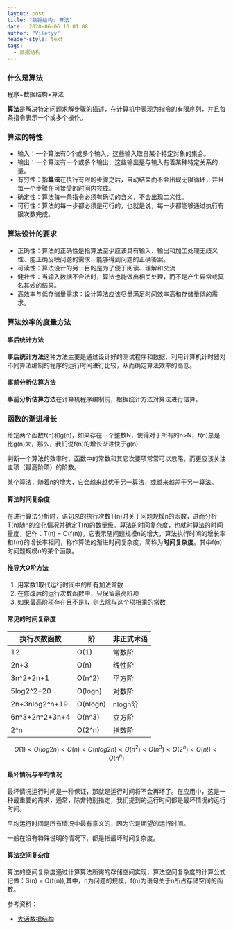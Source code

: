 ```yaml
---
layout: post
title: "数据结构: 算法"
date:  2020-06-06 10:01:08
author: "Viletyy"
header-style: text
tags:
  - 数据结构
---
```

### 什么是算法
程序=数据结构+算法

**算法**是解决特定问题求解步骤的描述，在计算机中表现为指令的有限序列，并且每条指令表示一个或多个操作。

### 算法的特性

* 输入：一个算法有0个或多个输入，这些输入取自某个特定对象的集合。
* 输出：一个算法有一个或多个输出，这些输出是与输入有着某种特定关系的量。
* 有穷性：指**算法**在执行有限的步骤之后，自动结束而不会出现无限循环，并且每一个步骤在可接受的时间内完成。
* 确定性：算法每一条指令必须有确切的含义，不会出现二义性。
* 可行性：算法的每一步都必须是可行的，也就是说，每一步都能够通过执行有限次数完成。


### 算法设计的要求

* 正确性：算法的正确性是指算法至少应该具有输入、输出和加工处理无歧义性、能正确反映问题的需求、能够得到问题的正确答案。
* 可读性：算法设计的另一目的是为了便于阅读、理解和交流
* 健壮性：当输入数据不合法时，算法也能做出相关处理，而不是产生异常或莫名其妙的结果。
* 高效率与低存储量需求：设计算法应该尽量满足时间效率高和存储量低的需求。

### 算法效率的度量方法
#### 事后统计方法
**事后统计方法**这种方法主要是通过设计好的测试程序和数据，利用计算机计时器对不同算法编制的程序的运行时间进行比较，从而确定算法效率的高低。

#### 事前分析估算方法
**事前分析估算方法**在计算机程序编制前，根据统计方法对算法进行估算。

### 函数的渐进增长
给定两个函数f(n)和g(n)，如果存在一个整数N，使得对于所有的n>N，f(n)总是比g(n)大，那么，我们说f(n)的增长渐进快于g(n)

判断一个算法的效率时，函数中的常数和其它次要项常常可以忽略，而更应该关注主项（最高阶项）的阶数。

某个算法，随着n的增大，它会越来越优于另一算法，或越来越差于另一算法。

#### 算法时间复杂度
在进行算法分析时，语句总的执行次数T(n)时关于问题规模n的函数，进而分析T(n)随n的变化情况并确定T(n)的数量级。算法的时间复杂度，也就时算法的时间量度，记作：T(n) = O(f(n))。它表示随问题规模n的增大，算法执行时间的增长率和f(n)的增长率相同，称作算法的渐进时间复杂度，简称为**时间复杂度**。其中f(n)时问题规模n的某个函数。

#### 推导大O阶方法

1. 用常数1取代运行时间中的所有加法常数
2. 在修改后的运行次数函数中，只保留最高阶项
3. 如果最高阶项存在且不是1，则去除与这个项相乘的常数

#### 常见的时间复杂度
| 执行次数函数 | 阶 | 非正式术语 |
| --- | --- | --- |
| 12  | O(1) | 常数阶 |
| 2n+3 | O(n) | 线性阶 |
| 3n^2+2n+1 | O(n^2) | 平方阶 |
| 5log2^2+20 | O(logn) | 对数阶 |
| 2n+3nlog2^n+19 | O(nlogn) | nlogn阶 |
| 6n^3+2n^2+3n+4 | O(n^3) | 立方阶 |
| 2^n | O(2^n) | 指数阶 |

```math
O(1)<O(log2n)<O(n)<O(nlog2n)<O(n^2)<O(n^3)<O(2^n)<O(n!)<O(n^n)
```

#### 最坏情况与平均情况
最坏情况运行时间是一种保证，那就是运行时间将不会再坏了。在应用中，这是一种最重要的需求，通常，除非特别指定，我们提到的运行时间都是最坏情况的运行时间。

平均运行时间是所有情况中最有意义的，因为它是期望的运行时间。

一般在没有特殊说明的情况下，都是指最坏时间复杂度。

#### 算法空间复杂度
算法的空间复杂度通过计算算法所需的存储空间实现，算法空间复杂度的计算公式记做：S(n) = O(f(n)),其中，n为问题的规模，f(n)为语句关于n所占存储空间的函数。


参考资料：

- [大话数据结构]()